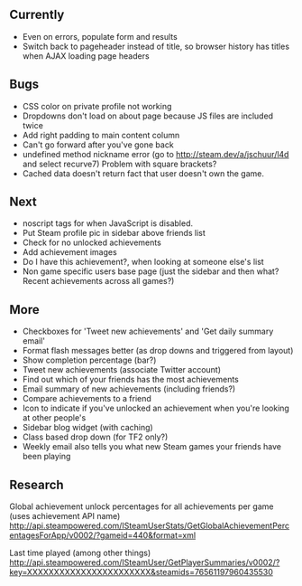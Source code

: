 Currently
---------
* Even on errors, populate form and results
* Switch back to pageheader instead of title, so browser history has titles when AJAX loading page headers

Bugs
----
* CSS color on private profile not working
* Dropdowns don't load on about page because JS files are included twice
* Add right padding to main content column
* Can't go forward after you've gone back
* undefined method nickname error (go to http://steam.dev/a/jschuur/l4d and select recurve7) Problem with square brackets?
* Cached data doesn't return fact that user doesn't own the game.

Next
----
* noscript tags for when JavaScript is disabled.
* Put Steam profile pic in sidebar above friends list
* Check for no unlocked achievements
* Add achievement images
* Do I have this achievement?, when looking at someone else's list
* Non game specific users base page (just the sidebar and then what? Recent achievements across all games?)

More
----
* Checkboxes for 'Tweet new achievements' and 'Get daily summary email'
* Format flash messages better (as drop downs and triggered from layout)
* Show completion percentage (bar?)
* Tweet new achievements (associate Twitter account)
* Find out which of your friends has the most achievements
* Email summary of new achievements (including friends?)
* Compare achievements to a friend
* Icon to indicate if you've unlocked an achievement when you're looking at other people's
* Sidebar blog widget (with caching)
* Class based drop down (for TF2 only?)
* Weekly email also tells you what new Steam games your friends have been playing

Research
--------

Global achievement unlock percentages for all achievements per game (uses achievement API name)
http://api.steampowered.com/ISteamUserStats/GetGlobalAchievementPercentagesForApp/v0002/?gameid=440&format=xml

Last time played (among other things)
http://api.steampowered.com/ISteamUser/GetPlayerSummaries/v0002/?key=XXXXXXXXXXXXXXXXXXXXXXX&steamids=76561197960435530

